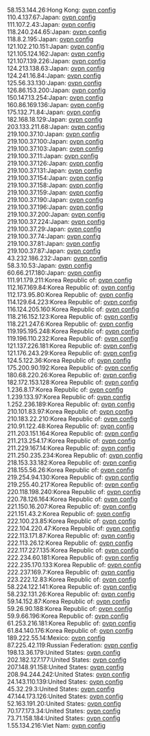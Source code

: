 58.153.144.26:Hong Kong: [ovpn config](vpn/58_153_144_26.ovpn)  
110.4.137.67:Japan: [ovpn config](vpn/110_4_137_67.ovpn)  
111.107.2.43:Japan: [ovpn config](vpn/111_107_2_43.ovpn)  
118.240.244.65:Japan: [ovpn config](vpn/118_240_244_65.ovpn)  
118.8.2.195:Japan: [ovpn config](vpn/118_8_2_195.ovpn)  
121.102.210.151:Japan: [ovpn config](vpn/121_102_210_151.ovpn)  
121.105.124.162:Japan: [ovpn config](vpn/121_105_124_162.ovpn)  
121.107.139.226:Japan: [ovpn config](vpn/121_107_139_226.ovpn)  
124.213.138.63:Japan: [ovpn config](vpn/124_213_138_63.ovpn)  
124.241.16.84:Japan: [ovpn config](vpn/124_241_16_84.ovpn)  
125.56.33.130:Japan: [ovpn config](vpn/125_56_33_130.ovpn)  
126.86.153.200:Japan: [ovpn config](vpn/126_86_153_200.ovpn)  
150.147.13.254:Japan: [ovpn config](vpn/150_147_13_254.ovpn)  
160.86.169.136:Japan: [ovpn config](vpn/160_86_169_136.ovpn)  
175.132.71.84:Japan: [ovpn config](vpn/175_132_71_84.ovpn)  
182.168.18.129:Japan: [ovpn config](vpn/182_168_18_129.ovpn)  
203.133.211.68:Japan: [ovpn config](vpn/203_133_211_68.ovpn)  
219.100.37.10:Japan: [ovpn config](vpn/219_100_37_10.ovpn)  
219.100.37.100:Japan: [ovpn config](vpn/219_100_37_100.ovpn)  
219.100.37.103:Japan: [ovpn config](vpn/219_100_37_103.ovpn)  
219.100.37.11:Japan: [ovpn config](vpn/219_100_37_11.ovpn)  
219.100.37.126:Japan: [ovpn config](vpn/219_100_37_126.ovpn)  
219.100.37.131:Japan: [ovpn config](vpn/219_100_37_131.ovpn)  
219.100.37.154:Japan: [ovpn config](vpn/219_100_37_154.ovpn)  
219.100.37.158:Japan: [ovpn config](vpn/219_100_37_158.ovpn)  
219.100.37.159:Japan: [ovpn config](vpn/219_100_37_159.ovpn)  
219.100.37.190:Japan: [ovpn config](vpn/219_100_37_190.ovpn)  
219.100.37.196:Japan: [ovpn config](vpn/219_100_37_196.ovpn)  
219.100.37.200:Japan: [ovpn config](vpn/219_100_37_200.ovpn)  
219.100.37.224:Japan: [ovpn config](vpn/219_100_37_224.ovpn)  
219.100.37.29:Japan: [ovpn config](vpn/219_100_37_29.ovpn)  
219.100.37.74:Japan: [ovpn config](vpn/219_100_37_74.ovpn)  
219.100.37.81:Japan: [ovpn config](vpn/219_100_37_81.ovpn)  
219.100.37.87:Japan: [ovpn config](vpn/219_100_37_87.ovpn)  
43.232.186.232:Japan: [ovpn config](vpn/43_232_186_232.ovpn)  
58.3.10.53:Japan: [ovpn config](vpn/58_3_10_53.ovpn)  
60.66.217.180:Japan: [ovpn config](vpn/60_66_217_180.ovpn)  
111.91.179.211:Korea Republic of: [ovpn config](vpn/111_91_179_211.ovpn)  
112.167.169.84:Korea Republic of: [ovpn config](vpn/112_167_169_84.ovpn)  
112.173.95.80:Korea Republic of: [ovpn config](vpn/112_173_95_80.ovpn)  
114.129.64.223:Korea Republic of: [ovpn config](vpn/114_129_64_223.ovpn)  
116.124.205.160:Korea Republic of: [ovpn config](vpn/116_124_205_160.ovpn)  
118.216.152.123:Korea Republic of: [ovpn config](vpn/118_216_152_123.ovpn)  
118.221.247.6:Korea Republic of: [ovpn config](vpn/118_221_247_6.ovpn)  
119.195.195.248:Korea Republic of: [ovpn config](vpn/119_195_195_248.ovpn)  
119.196.110.232:Korea Republic of: [ovpn config](vpn/119_196_110_232.ovpn)  
121.137.226.181:Korea Republic of: [ovpn config](vpn/121_137_226_181.ovpn)  
121.176.243.29:Korea Republic of: [ovpn config](vpn/121_176_243_29.ovpn)  
124.5.122.36:Korea Republic of: [ovpn config](vpn/124_5_122_36.ovpn)  
175.200.90.192:Korea Republic of: [ovpn config](vpn/175_200_90_192.ovpn)  
180.68.220.26:Korea Republic of: [ovpn config](vpn/180_68_220_26.ovpn)  
182.172.153.128:Korea Republic of: [ovpn config](vpn/182_172_153_128.ovpn)  
1.236.8.17:Korea Republic of: [ovpn config](vpn/1_236_8_17.ovpn)  
1.239.133.97:Korea Republic of: [ovpn config](vpn/1_239_133_97.ovpn)  
1.252.236.189:Korea Republic of: [ovpn config](vpn/1_252_236_189.ovpn)  
210.101.83.97:Korea Republic of: [ovpn config](vpn/210_101_83_97.ovpn)  
210.183.22.210:Korea Republic of: [ovpn config](vpn/210_183_22_210.ovpn)  
210.91.122.48:Korea Republic of: [ovpn config](vpn/210_91_122_48.ovpn)  
211.203.151.164:Korea Republic of: [ovpn config](vpn/211_203_151_164.ovpn)  
211.213.254.17:Korea Republic of: [ovpn config](vpn/211_213_254_17.ovpn)  
211.229.167.14:Korea Republic of: [ovpn config](vpn/211_229_167_14.ovpn)  
211.250.235.234:Korea Republic of: [ovpn config](vpn/211_250_235_234.ovpn)  
218.153.33.182:Korea Republic of: [ovpn config](vpn/218_153_33_182.ovpn)  
218.155.56.26:Korea Republic of: [ovpn config](vpn/218_155_56_26.ovpn)  
219.254.94.130:Korea Republic of: [ovpn config](vpn/219_254_94_130.ovpn)  
219.255.40.217:Korea Republic of: [ovpn config](vpn/219_255_40_217.ovpn)  
220.118.198.240:Korea Republic of: [ovpn config](vpn/220_118_198_240.ovpn)  
220.78.126.164:Korea Republic of: [ovpn config](vpn/220_78_126_164.ovpn)  
221.150.16.207:Korea Republic of: [ovpn config](vpn/221_150_16_207.ovpn)  
221.151.43.2:Korea Republic of: [ovpn config](vpn/221_151_43_2.ovpn)  
222.100.23.85:Korea Republic of: [ovpn config](vpn/222_100_23_85.ovpn)  
222.104.220.47:Korea Republic of: [ovpn config](vpn/222_104_220_47.ovpn)  
222.113.171.87:Korea Republic of: [ovpn config](vpn/222_113_171_87.ovpn)  
222.113.26.12:Korea Republic of: [ovpn config](vpn/222_113_26_12.ovpn)  
222.117.227.135:Korea Republic of: [ovpn config](vpn/222_117_227_135.ovpn)  
222.234.60.181:Korea Republic of: [ovpn config](vpn/222_234_60_181.ovpn)  
222.235.170.133:Korea Republic of: [ovpn config](vpn/222_235_170_133.ovpn)  
222.237.169.7:Korea Republic of: [ovpn config](vpn/222_237_169_7.ovpn)  
223.222.12.83:Korea Republic of: [ovpn config](vpn/223_222_12_83.ovpn)  
58.224.122.141:Korea Republic of: [ovpn config](vpn/58_224_122_141.ovpn)  
58.232.131.26:Korea Republic of: [ovpn config](vpn/58_232_131_26.ovpn)  
59.14.152.87:Korea Republic of: [ovpn config](vpn/59_14_152_87.ovpn)  
59.26.90.188:Korea Republic of: [ovpn config](vpn/59_26_90_188.ovpn)  
59.9.66.196:Korea Republic of: [ovpn config](vpn/59_9_66_196.ovpn)  
61.253.216.181:Korea Republic of: [ovpn config](vpn/61_253_216_181.ovpn)  
61.84.140.176:Korea Republic of: [ovpn config](vpn/61_84_140_176.ovpn)  
189.222.55.14:Mexico: [ovpn config](vpn/189_222_55_14.ovpn)  
87.225.42.119:Russian Federation: [ovpn config](vpn/87_225_42_119.ovpn)  
198.13.36.179:United States: [ovpn config](vpn/198_13_36_179.ovpn)  
202.182.127.177:United States: [ovpn config](vpn/202_182_127_177.ovpn)  
207.148.91.158:United States: [ovpn config](vpn/207_148_91_158.ovpn)  
208.94.244.242:United States: [ovpn config](vpn/208_94_244_242.ovpn)  
24.143.110.139:United States: [ovpn config](vpn/24_143_110_139.ovpn)  
45.32.29.3:United States: [ovpn config](vpn/45_32_29_3.ovpn)  
47.144.173.126:United States: [ovpn config](vpn/47_144_173_126.ovpn)  
52.163.191.20:United States: [ovpn config](vpn/52_163_191_20.ovpn)  
70.177.173.34:United States: [ovpn config](vpn/70_177_173_34.ovpn)  
73.71.158.184:United States: [ovpn config](vpn/73_71_158_184.ovpn)  
1.55.134.216:Viet Nam: [ovpn config](vpn/1_55_134_216.ovpn)  

